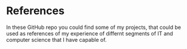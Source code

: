# References
In these GitHub repo you could find some of my projects, that could be used as references of my experience of differnt segments of IT and computer science that I have capable of.
